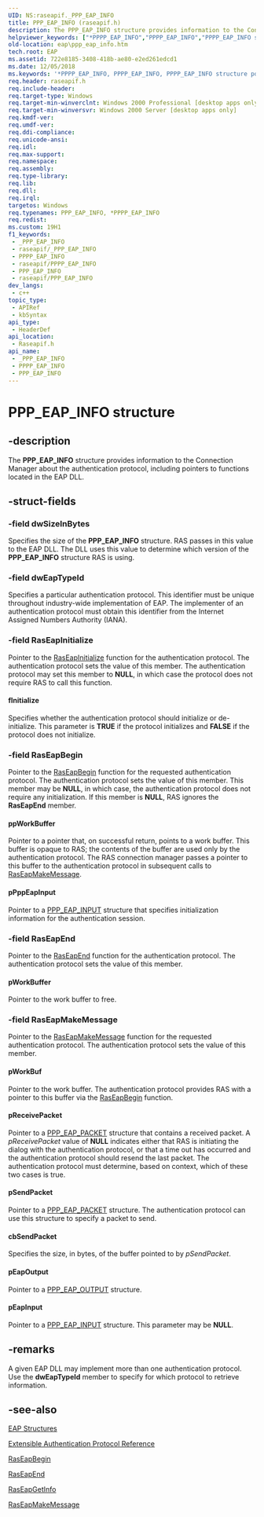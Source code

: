 ```yaml
---
UID: NS:raseapif._PPP_EAP_INFO
title: PPP_EAP_INFO (raseapif.h)
description: The PPP_EAP_INFO structure provides information to the Connection Manager about the authentication protocol, including pointers to functions located in the EAP DLL.
helpviewer_keywords: ["*PPPP_EAP_INFO","PPPP_EAP_INFO","PPPP_EAP_INFO structure pointer [EAP]","PPP_EAP_INFO","PPP_EAP_INFO structure [EAP]","_eap_ppp_eap_info","eap.ppp_eap_info","raseapif/PPPP_EAP_INFO","raseapif/PPP_EAP_INFO"]
old-location: eap\ppp_eap_info.htm
tech.root: EAP
ms.assetid: 722e8185-3408-418b-ae80-e2ed261edcd1
ms.date: 12/05/2018
ms.keywords: '*PPPP_EAP_INFO, PPPP_EAP_INFO, PPPP_EAP_INFO structure pointer [EAP], PPP_EAP_INFO, PPP_EAP_INFO structure [EAP], _eap_ppp_eap_info, eap.ppp_eap_info, raseapif/PPPP_EAP_INFO, raseapif/PPP_EAP_INFO'
req.header: raseapif.h
req.include-header: 
req.target-type: Windows
req.target-min-winverclnt: Windows 2000 Professional [desktop apps only]
req.target-min-winversvr: Windows 2000 Server [desktop apps only]
req.kmdf-ver: 
req.umdf-ver: 
req.ddi-compliance: 
req.unicode-ansi: 
req.idl: 
req.max-support: 
req.namespace: 
req.assembly: 
req.type-library: 
req.lib: 
req.dll: 
req.irql: 
targetos: Windows
req.typenames: PPP_EAP_INFO, *PPPP_EAP_INFO
req.redist: 
ms.custom: 19H1
f1_keywords:
 - _PPP_EAP_INFO
 - raseapif/_PPP_EAP_INFO
 - PPPP_EAP_INFO
 - raseapif/PPPP_EAP_INFO
 - PPP_EAP_INFO
 - raseapif/PPP_EAP_INFO
dev_langs:
 - c++
topic_type:
 - APIRef
 - kbSyntax
api_type:
 - HeaderDef
api_location:
 - Raseapif.h
api_name:
 - _PPP_EAP_INFO
 - PPPP_EAP_INFO
 - PPP_EAP_INFO
---
```


# PPP_EAP_INFO structure


## -description

The 
<b>PPP_EAP_INFO</b> structure provides information to the Connection Manager about the authentication protocol, including pointers to functions located in the EAP DLL.

## -struct-fields

### -field dwSizeInBytes

Specifies the size of the 
<b>PPP_EAP_INFO</b> structure. RAS passes in this value to the EAP DLL. The DLL uses this value to determine which version of the 
<b>PPP_EAP_INFO</b> structure RAS is using.

### -field dwEapTypeId

Specifies a particular authentication protocol. This identifier must be unique throughout industry-wide implementation of EAP. The implementer of an authentication protocol must obtain this identifier from the Internet Assigned Numbers Authority (IANA).

### -field RasEapInitialize

Pointer to the 
<a href="/previous-versions/windows/desktop/legacy/aa363527(v=vs.85)">RasEapInitialize</a> function for the authentication protocol. The authentication protocol sets the value of this member. The authentication protocol may set this member to <b>NULL</b>, in which case the protocol does not require RAS to call this function.



#### fInitialize

Specifies whether the authentication protocol should initialize or de-initialize. This parameter is <b>TRUE</b> if the protocol initializes and <b>FALSE</b> if the protocol does not initialize.

### -field RasEapBegin

Pointer to the 
<a href="/previous-versions/windows/desktop/legacy/aa363520(v=vs.85)">RasEapBegin</a> function for the requested authentication protocol. The authentication protocol sets the value of this member. This member may be <b>NULL</b>, in which case, the authentication protocol does not require any initialization. If this member is <b>NULL</b>, RAS ignores the <b>RasEapEnd</b> member.



#### ppWorkBuffer

Pointer to a pointer that, on successful return, points to a work buffer. This buffer is opaque to RAS; the contents of the buffer are used only by the authentication protocol. The RAS connection manager passes a pointer to this buffer to the authentication protocol in subsequent calls to 
<a href="/previous-versions/windows/desktop/legacy/aa363532(v=vs.85)">RasEapMakeMessage</a>.



#### pPppEapInput

Pointer to a 
<a href="/windows/desktop/api/raseapif/ns-raseapif-ppp_eap_input">PPP_EAP_INPUT</a> structure that specifies initialization information for the authentication session.

### -field RasEapEnd

Pointer to the 
<a href="/previous-versions/windows/desktop/legacy/aa363521(v=vs.85)">RasEapEnd</a> function for the authentication protocol. The authentication protocol sets the value of this member.



#### pWorkBuffer

Pointer to the work buffer to free.

### -field RasEapMakeMessage

Pointer to the 
<a href="/previous-versions/windows/desktop/legacy/aa363532(v=vs.85)">RasEapMakeMessage</a> function for the requested authentication protocol. The authentication protocol sets the value of this member.



#### pWorkBuf

Pointer to the work buffer. The authentication protocol provides RAS with a pointer to this buffer via the 
<a href="/previous-versions/windows/desktop/legacy/aa363520(v=vs.85)">RasEapBegin</a> function.



#### pReceivePacket

Pointer to a 
<a href="/windows/desktop/api/raseapif/ns-raseapif-ppp_eap_packet">PPP_EAP_PACKET</a> structure that contains a received packet. A <i>pReceivePacket</i> value of <b>NULL</b> indicates either that RAS is initiating the dialog with the authentication protocol, or that a time out has occurred and the authentication protocol should resend the last packet. The authentication protocol must determine, based on context, which of these two cases is true.



#### pSendPacket

Pointer to a 
<a href="/windows/desktop/api/raseapif/ns-raseapif-ppp_eap_packet">PPP_EAP_PACKET</a> structure. The authentication protocol can use this structure to specify a packet to send.



#### cbSendPacket

Specifies the size, in bytes, of the buffer pointed to by <i>pSendPacket</i>.



#### pEapOutput

Pointer to a 
<a href="/windows/desktop/api/raseapif/ns-raseapif-ppp_eap_output">PPP_EAP_OUTPUT</a> structure.



#### pEapInput

Pointer to a 
<a href="/windows/desktop/api/raseapif/ns-raseapif-ppp_eap_input">PPP_EAP_INPUT</a> structure. This parameter may be <b>NULL</b>.

## -remarks

A given EAP DLL may implement more than one authentication protocol. Use the <b>dwEapTypeId</b> member to specify for which protocol to retrieve information.

## -see-also

[EAP Structures](/windows/win32/eap/eap-structures)



[Extensible Authentication Protocol Reference](/windows/win32/eap/extensible-authentication-protocol-reference)



<a href="/previous-versions/windows/desktop/legacy/aa363520(v=vs.85)">RasEapBegin</a>



<a href="/previous-versions/windows/desktop/legacy/aa363521(v=vs.85)">RasEapEnd</a>



<a href="/previous-versions/windows/desktop/api/raseapif/nf-raseapif-raseapgetinfo">RasEapGetInfo</a>



<a href="/previous-versions/windows/desktop/legacy/aa363532(v=vs.85)">RasEapMakeMessage</a>

